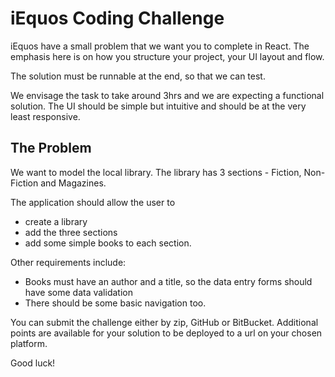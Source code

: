 # iEquos Coding Challenge

iEquos have a small problem that we want you to complete in React. The emphasis here is on how you structure your project, your UI layout and flow.

The solution must be runnable at the end, so that we can test.

We envisage the task to take around 3hrs and we are expecting a functional solution. The UI should be simple but intuitive and should be at the very least responsive.

## The Problem

We want to model the local library. The library has 3 sections - Fiction, Non-Fiction and Magazines.

The application should allow the user to

- create a library
- add the three sections
- add some simple books to each section.

Other requirements include:

- Books must have an author and a title, so the data entry forms should have some data validation
- There should be some basic navigation too.

You can submit the challenge either by zip, GitHub or BitBucket. Additional points are available for your solution to be deployed to a url on your chosen platform.

Good luck!

